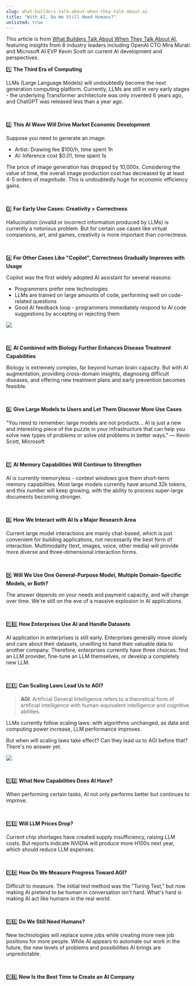 ```yaml
---
slug: what-builders-talk-about-when-they-talk-about-ai
title: "With AI, Do We Still Need Humans?"
unlisted: true
---
```


This article is from [What Builders Talk About When They Talk About AI](https://a16z.com/what-builders-talk-about-when-they-talk-about-ai/), featuring insights from 8 industry leaders including OpenAI CTO Mira Murati and Microsoft AI EVP Kevin Scott on current AI development and perspectives.

1️⃣ **The Third Era of Computing**

LLMs (Large Language Models) will undoubtedly become the next generation computing platform. Currently, LLMs are still in very early stages - the underlying Transformer architecture was only invented 6 years ago, and ChatGPT was released less than a year ago.

<br />

2️⃣ **This AI Wave Will Drive Market Economic Development**

Suppose you need to generate an image:

- Artist: Drawing fee $100/h, time spent 1h
- AI: Inference cost $0.01, time spent 1s

The price of image generation has dropped by 10,000x. Considering the value of time, the overall image production cost has decreased by at least 4-5 orders of magnitude. This is undoubtedly huge for economic efficiency gains.

<br />

3️⃣ **For Early Use Cases: Creativity > Correctness**

Hallucination (invalid or incorrect information produced by LLMs) is currently a notorious problem. But for certain use cases like virtual companions, art, and games, creativity is more important than correctness.

<br />

4️⃣ **For Other Cases Like "Copilot", Correctness Gradually Improves with Usage**

Copilot was the first widely adopted AI assistant for several reasons:

- Programmers prefer new technologies
- LLMs are trained on large amounts of code, performing well on code-related questions
- Good AI feedback loop - programmers immediately respond to AI code suggestions by accepting or rejecting them

![](https://img.wukaipeng.com/2023/1013-180425-DALL%C2%B7E%20Programmer%20Workspace.png)

<br />

5️⃣ **AI Combined with Biology Further Enhances Disease Treatment Capabilities**

Biology is extremely complex, far beyond human brain capacity. But with AI augmentation, providing cross-domain insights, diagnosing difficult diseases, and offering new treatment plans and early prevention becomes feasible.

<br />

6️⃣ **Give Large Models to Users and Let Them Discover More Use Cases**

"You need to remember: large models are not products... AI is just a new and interesting piece of the puzzle in your infrastructure that can help you solve new types of problems or solve old problems in better ways." — Kevin Scott, Microsoft

<br />

7️⃣ **AI Memory Capabilities Will Continue to Strengthen**

AI is currently memoryless - context windows give them short-term memory capabilities. Most large models currently have around 32k tokens, and this number will keep growing, with the ability to process super-large documents becoming stronger.

<br />

8️⃣ **How We Interact with AI Is a Major Research Area**

Current large model interactions are mainly chat-based, which is just convenient for building applications, not necessarily the best form of interaction. Multimodality (text, images, voice, other media) will provide more diverse and three-dimensional interaction forms.

<br />

9️⃣ **Will We Use One General-Purpose Model, Multiple Domain-Specific Models, or Both?**

The answer depends on your needs and payment capacity, and will change over time. We're still on the eve of a massive explosion in AI applications.

<br />

1️⃣0️⃣ **How Enterprises Use AI and Handle Datasets**

AI application in enterprises is still early. Enterprises generally move slowly and care about their datasets, unwilling to hand their valuable data to another company. Therefore, enterprises currently have three choices: find an LLM provider, fine-tune an LLM themselves, or develop a completely new LLM.

<br />

1️⃣1️⃣ **Can Scaling Laws Lead Us to AGI?**

> **AGI**: Artificial General Intelligence refers to a theoretical form of artificial intelligence with human-equivalent intelligence and cognitive abilities.

LLMs currently follow scaling laws: with algorithms unchanged, as data and computing power increase, LLM performance improves.

But when will scaling laws take effect? Can they lead us to AGI before that? There's no answer yet.

![](https://img.wukaipeng.com/2023/1013-180353-DALL%C2%B7E%20AI%20vs%20Artist.png)

<br />

1️⃣2️⃣ **What New Capabilities Does AI Have?**

When performing certain tasks, AI not only performs better but continues to improve.

<br />

1️⃣3️⃣ **Will LLM Prices Drop?**

Current chip shortages have created supply insufficiency, raising LLM costs. But reports indicate NVIDIA will produce more H100s next year, which should reduce LLM expenses.

<br />

1️⃣4️⃣ **How Do We Measure Progress Toward AGI?**

Difficult to measure. The initial test method was the "Turing Test," but now making AI pretend to be human in conversation isn't hard. What's hard is making AI act like humans in the real world.

<br />

1️⃣5️⃣ **Do We Still Need Humans?**

New technologies will replace some jobs while creating more new job positions for more people. While AI appears to automate our work in the future, the new levels of problems and possibilities AI brings are unpredictable.

<br />

1️⃣6️⃣ **Now Is the Best Time to Create an AI Company**



















